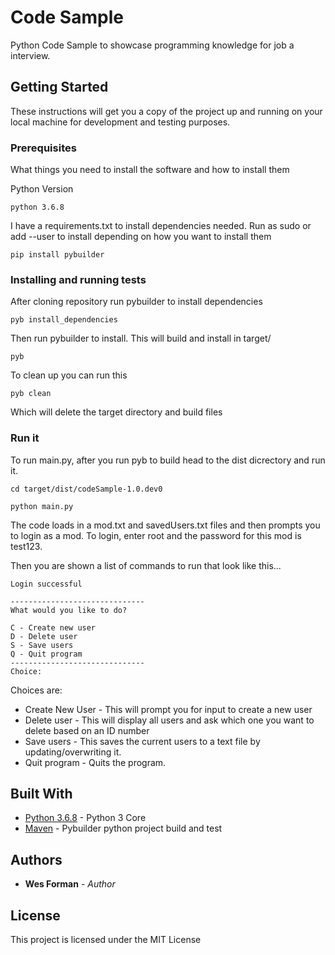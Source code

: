 # Code Sample

Python Code Sample to showcase programming knowledge for job a interview.

## Getting Started

These instructions will get you a copy of the project up and running on your local machine for development and testing purposes.

### Prerequisites

What things you need to install the software and how to install them

Python Version
```
python 3.6.8
```

I have a requirements.txt to install dependencies needed.
Run as sudo or add --user to install depending on how you want to install them
```
pip install pybuilder
```

### Installing and running tests

After cloning repository run pybuilder to install dependencies
```
pyb install_dependencies
```
Then run pybuilder to install. This will build and install in target/
```
pyb
```

To clean up you can run this
```
pyb clean
```
Which will delete the target directory and build files

### Run it

To run main.py, after you run pyb to build head to the dist dicrectory and run it.
```
cd target/dist/codeSample-1.0.dev0

python main.py
```

The code loads in a mod.txt and savedUsers.txt files and then prompts you to login as a mod.
To login, enter root and the password for this mod is test123.

Then you are shown a list of commands to run that look like this...
```
Login successful

------------------------------
What would you like to do?

C - Create new user
D - Delete user
S - Save users
Q - Quit program
------------------------------
Choice:
```

Choices are:
* Create New User - This will prompt you for input to create a new user
* Delete user - This will display all users and ask which one you want to delete based on an ID number
* Save users - This saves the current users to a text file by updating/overwriting it.
* Quit program - Quits the program.


## Built With

* [Python 3.6.8](https://python.org/) - Python 3 Core
* [Maven](http://pybuilder.github.io/) - Pybuilder python project build and test


## Authors

* **Wes Forman** - *Author* 


## License

This project is licensed under the MIT License
